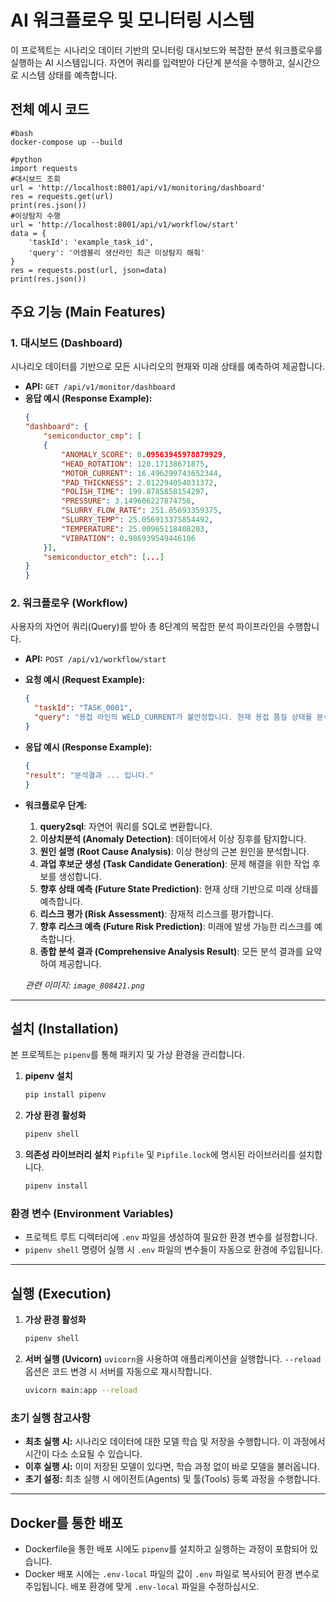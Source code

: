 # AI 워크플로우 및 모니터링 시스템

이 프로젝트는 시나리오 데이터 기반의 모니터링 대시보드와 복잡한 분석 워크플로우를 실행하는 AI 시스템입니다. 자연어 쿼리를 입력받아 다단계 분석을 수행하고, 실시간으로 시스템 상태를 예측합니다.

## 전체 예시 코드
```
#bash
docker-compose up --build

#python
import requests
#대시보드 조회
url = 'http://localhost:8001/api/v1/monitoring/dashboard'
res = requests.get(url)
print(res.json())
#이상탐지 수행
url = 'http://localhost:8001/api/v1/workflow/start'
data = {
    'taskId': 'example_task_id',
    'query': '어셈블리 생산라인 최근 이상탐지 해줘'
}
res = requests.post(url, json=data)
print(res.json())
```

## 주요 기능 (Main Features)

### 1. 대시보드 (Dashboard)

시나리오 데이터를 기반으로 모든 시나리오의 현재와 미래 상태를 예측하여 제공합니다.

* **API:** `GET /api/v1/monitor/dashboard`
* **응답 예시 (Response Example):**
    ```json
    {
    "dashboard": {
        "semiconductor_cmp": [
        {
            "ANOMALY_SCORE": 0.09563945978879929,
            "HEAD_ROTATION": 120.17138671875,
            "MOTOR_CURRENT": 16.496299743652344,
            "PAD_THICKNESS": 2.012294054031372,
            "POLISH_TIME": 199.8785858154297,
            "PRESSURE": 3.149606227874756,
            "SLURRY_FLOW_RATE": 251.85693359375,
            "SLURRY_TEMP": 25.056913375854492,
            "TEMPERATURE": 25.00965118408203,
            "VIBRATION": 0.986939549446106
        }],
        "semiconductor_etch": [...]
    }
    }
    ```

### 2. 워크플로우 (Workflow)

사용자의 자연어 쿼리(Query)를 받아 총 8단계의 복잡한 분석 파이프라인을 수행합니다.

* **API:** `POST /api/v1/workflow/start`
* **요청 예시 (Request Example):**
    ```json
    {
      "taskId": "TASK_0001",
      "query": "용접 라인의 WELD_CURRENT가 불안정합니다. 현재 용접 품질 상태를 분석해주세요"
    }
    ```
* **응답 예시 (Response Example):**
    ```json
    {
    "result": "분석결과 ... 입니다."
    }
    ```
* **워크플로우 단계:**
    1.  **query2sql**: 자연어 쿼리를 SQL로 변환합니다.
    2.  **이상치분석 (Anomaly Detection)**: 데이터에서 이상 징후를 탐지합니다.
    3.  **원인 설명 (Root Cause Analysis)**: 이상 현상의 근본 원인을 분석합니다.
    4.  **과업 후보군 생성 (Task Candidate Generation)**: 문제 해결을 위한 작업 후보를 생성합니다.
    5.  **향후 상태 예측 (Future State Prediction)**: 현재 상태 기반으로 미래 상태를 예측합니다.
    6.  **리스크 평가 (Risk Assessment)**: 잠재적 리스크를 평가합니다.
    7.  **향후 리스크 예측 (Future Risk Prediction)**: 미래에 발생 가능한 리스크를 예측합니다.
    8.  **종합 분석 결과 (Comprehensive Analysis Result)**: 모든 분석 결과를 요약하여 제공합니다.

    *관련 이미지: `image_808421.png`*

---

## 설치 (Installation)

본 프로젝트는 `pipenv`를 통해 패키지 및 가상 환경을 관리합니다.

1.  **pipenv 설치**
    ```bash
    pip install pipenv
    ```

2.  **가상 환경 활성화**
    ```bash
    pipenv shell
    ```

3.  **의존성 라이브러리 설치**
    `Pipfile` 및 `Pipfile.lock`에 명시된 라이브러리를 설치합니다.
    ```bash
    pipenv install
    ```

### 환경 변수 (Environment Variables)

* 프로젝트 루트 디렉터리에 `.env` 파일을 생성하여 필요한 환경 변수를 설정합니다.
* `pipenv shell` 명령어 실행 시 `.env` 파일의 변수들이 자동으로 환경에 주입됩니다.

---

## 실행 (Execution)

1.  **가상 환경 활성화**
    ```bash
    pipenv shell
    ```

2.  **서버 실행 (Uvicorn)**
    `uvicorn`을 사용하여 애플리케이션을 실행합니다. `--reload` 옵션은 코드 변경 시 서버를 자동으로 재시작합니다.
    ```bash
    uvicorn main:app --reload
    ```

### 초기 실행 참고사항

* **최초 실행 시:** 시나리오 데이터에 대한 모델 학습 및 저장을 수행합니다. 이 과정에서 시간이 다소 소요될 수 있습니다.
* **이후 실행 시:** 이미 저장된 모델이 있다면, 학습 과정 없이 바로 모델을 불러옵니다.
* **초기 설정:** 최초 실행 시 에이전트(Agents) 및 툴(Tools) 등록 과정을 수행합니다.

---

## Docker를 통한 배포

* Dockerfile을 통한 배포 시에도 `pipenv`를 설치하고 실행하는 과정이 포함되어 있습니다.
* Docker 배포 시에는 `.env-local` 파일의 값이 `.env` 파일로 복사되어 환경 변수로 주입됩니다. 배포 환경에 맞게 `.env-local` 파일을 수정하십시오.